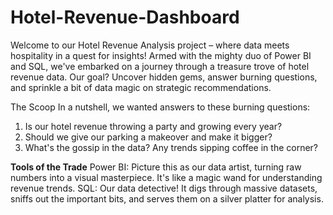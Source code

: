 # Hotel-Revenue-Dashboard

Welcome to our Hotel Revenue Analysis project – where data meets hospitality in a quest for insights! Armed with the mighty duo of Power BI and SQL, we've embarked on a journey through a treasure trove of hotel revenue data. Our goal? Uncover hidden gems, answer burning questions, and sprinkle a bit of data magic on strategic recommendations.

The Scoop
In a nutshell, we wanted answers to these burning questions:

1. Is our hotel revenue throwing a party and growing every year?
2. Should we give our parking a makeover and make it bigger?
3. What's the gossip in the data? Any trends sipping coffee in the corner?

**Tools of the Trade**
Power BI: Picture this as our data artist, turning raw numbers into a visual masterpiece. It's like a magic wand for understanding revenue trends.
SQL: Our data detective! It digs through massive datasets, sniffs out the important bits, and serves them on a silver platter for analysis.
